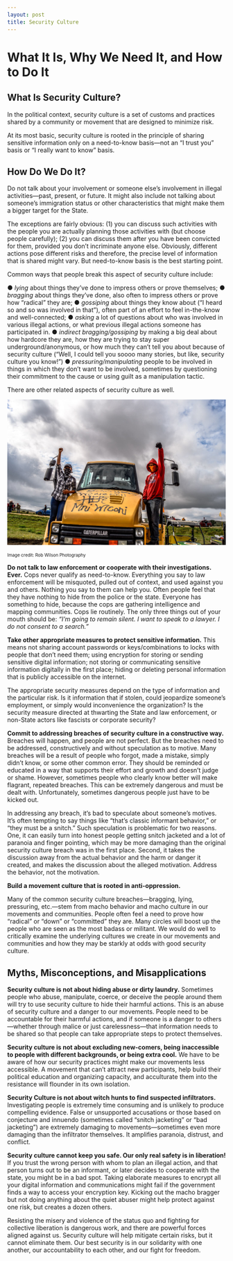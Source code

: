 ```yaml
---
layout: post
title: Security Culture
---
```

# What It Is, Why We Need It, and How to Do It

## What Is Security Culture?

In the political context, security culture is a set of customs and practices shared by a community or movement that are designed to minimize risk.

At its most basic, security culture is rooted in the principle of sharing sensitive information only on a need-to-know basis—not an “I trust you” basis or “I really want to know” basis.

## How Do We Do It?

Do not talk about your involvement or someone else’s involvement in illegal activities—past, present, or future. It might also include not talking about someone’s immigration status or other characteristics that might make them a bigger target for the State.

The exceptions are fairly obvious: (1) you can discuss such activities with the people you are actually planning those activities with (but choose people carefully); (2) you can discuss them after you have been convicted for them, provided you don’t incriminate anyone else. Obviously, different actions pose different risks and therefore, the precise level of information that is shared might vary. But need-to-know basis is the best starting point.

Common ways that people break this aspect of security culture include:

●   *lying* about things they’ve done to impress others or prove themselves;
●   *bragging* about things they’ve done, also often to impress others or prove how “radical” they are;
●   *gossiping* about things they know about (“I heard so and so was involved in that”), often part of an effort to feel in-the-know and well-connected;
●   *asking* a lot of questions about who was involved in various illegal actions, or what previous illegal actions someone has participated in.
●   *indirect bragging/gossiping* by making a big deal about how hardcore they are, how they are trying to stay super underground/anonymous, or how much they can’t tell you about because of security culture (“Well, I could tell you soooo many stories, but like, security culture you know!”)
●   *pressuring/manipulating* people to be involved in things in which they don’t want to be involved, sometimes by questioning their commitment to the cause or using guilt as a manipulation tactic.

There are other related aspects of security culture as well.

![security](https://raw.githubusercontent.com/eliawry/antirepressioncrew/master/public/images/security-culture.jpg)
<p style="font-size:10px;"> Image credit: Rob Wilson Photography </p>

__Do not talk to law enforcement or cooperate with their investigations. Ever.__
Cops never qualify as need-to-know. Everything you say to law enforcement will be misquoted, pulled out of context, and used against you and others. Nothing you say to them can help you. Often people feel that they have nothing to hide from the police or the state. Everyone has something to hide, because the cops are gathering intelligence and mapping communities. Cops lie routinely. The only three things out of your mouth should be: *“I’m going to remain silent. I want to speak to a lawyer. I do not consent to a search.”*

__Take other appropriate measures to protect sensitive information.__
This means not sharing account passwords or keys/combinations to locks with people that don’t need them; using encryption for storing or sending sensitive digital information; not storing or communicating sensitive information digitally in the first place; hiding or deleting personal information that is publicly accessible on the internet.

The appropriate security measures depend on the type of information and the particular risk. Is it information that if stolen, could jeopardize someone’s employment, or simply would inconvenience the organization? Is the security measure directed at thwarting the State and law enforcement, or non-State actors like fascists or corporate security?

__Commit to addressing breaches of security culture in a constructive way.__
Breaches will happen, and people are not perfect. But the breaches need to be addressed, constructively and without speculation as to motive. Many breaches will be a result of people who forgot, made a mistake, simply didn’t know, or some other common error. They should be reminded or educated in a way that supports their effort and growth and doesn’t judge or shame.  However, sometimes people who clearly know better will make flagrant, repeated breaches. This can be extremely dangerous and must be dealt with. Unfortunately, sometimes dangerous people just have to be kicked out.

In addressing any breach, it’s bad to speculate about someone’s motives. It’s often tempting to say things like “that’s classic informant behavior,” or “they must be a snitch.” Such speculation is problematic for two reasons. One, it can easily turn into honest people getting snitch jacketed and a lot of paranoia and finger pointing, which may be more damaging than the original security culture breach was in the first place. Second, it takes the discussion away from the actual behavior and the harm or danger it created, and makes the discussion about the alleged motivation. Address the behavior, not the motivation.

__Build a movement culture that is rooted in anti-oppression.__

Many of the common security culture breaches—bragging, lying, pressuring, etc.—stem from macho behavior and macho culture in our movements and communities. People often feel a need to prove how “radical” or “down” or “committed” they are. Many circles will boost up the people who are seen as the most badass or militant. We would do well to critically examine the underlying cultures we create in our movements and communities and how they may be starkly at odds with good security culture.

## Myths, Misconceptions, and Misapplications

__Security culture is not about hiding abuse or dirty laundry.__
Sometimes people who abuse, manipulate, coerce, or deceive the people around them will try to use security culture to hide their harmful actions. This is an abuse of security culture and a danger to our movements. People need to be accountable for their harmful actions, and if someone is a danger to others—whether through malice or just carelessness—that information needs to be shared so that people can take appropriate steps to protect themselves.

__Security culture is not about excluding new-comers, being inaccessible to people with different backgrounds, or being extra cool.__
We have to be aware of how our security practices might make our movements less accessible. A movement that can’t attract new participants, help build their political education and organizing capacity, and acculturate them into the resistance will flounder in its own isolation.

__Security Culture is not about witch hunts to find suspected infiltrators.__
Investigating people is extremely time consuming and is unlikely to produce compelling evidence. False or unsupported accusations or those based on conjecture and innuendo (sometimes called “snitch jacketing” or “bad jacketing”) are extremely damaging to movements—sometimes even more damaging than the infiltrator themselves. It amplifies paranoia, distrust, and conflict.

__Security culture cannot keep you safe. Our only real safety is in liberation!__
If you trust the wrong person with whom to plan an illegal action, and that person turns out to be an informant, or later decides to cooperate with the state, you might be in a bad spot. Taking elaborate measures to encrypt all your digital information and communications might fail if the government finds a way to access your encryption key. Kicking out the macho bragger but not doing anything about the quiet abuser might help protect against one risk, but creates a dozen others.

Resisting the misery and violence of the status quo and fighting for collective liberation is dangerous work, and there are powerful forces aligned against us. Security culture will help mitigate certain risks, but it cannot eliminate them. Our best security is in our solidarity with one another, our accountability to each other, and our fight for freedom.
